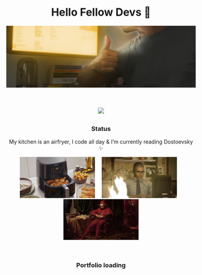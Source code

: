 <h1 align="center">
  Hello Fellow Devs 🙂
</h1>
<p align="center">
  <img src="https://github.com/MarlonSteiner/MarlonSteiner/blob/main/github_banner.png" alt="Banner of a developer sitting in front of a desk">
</p>

<h1 align="center">
  <img src="https://readme-typing-svg.herokuapp.com/?font=Inter&size=48&center=true&vCenter=true&width=500&height=70&color=F0C052&duration=4000&lines=Junior+Dev;+Looking+for+Work+📯;" />
</h1>

<h3 align="center">Status</h3>

<p align="center">
  My kitchen is an airfryer, I code all day & I’m currently reading Dostoevsky ✨
</p>

<p align="center">
  <img src="https://github.com/MarlonSteiner/MarlonSteiner/blob/main/banner_1.png" width="200" alt="Airfryer">
  <img src="https://raw.githubusercontent.com/MarlonSteiner/MarlonSteiner/main/spacer.png" width="10" height="0" alt="">
  <img src="https://github.com/MarlonSteiner/MarlonSteiner/blob/main/giff.gif" width="200" alt="coding gif">
  <img src="https://raw.githubusercontent.com/MarlonSteiner/MarlonSteiner/main/spacer.png" width="10" height="0" alt="">
  <img src="https://github.com/MarlonSteiner/MarlonSteiner/blob/main/banner_3.png" width="200" alt="Jester sitting down">
</p>

<br>

<h3 align="center">
  Portfolio loading 
</h3>
